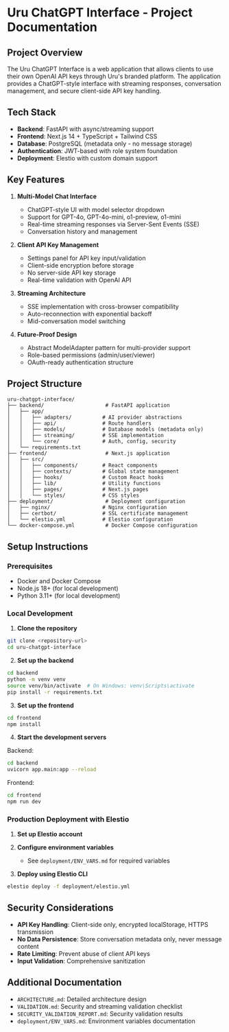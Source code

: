 # Uru ChatGPT Interface - Project Documentation

## Project Overview

The Uru ChatGPT Interface is a web application that allows clients to use their own OpenAI API keys through Uru's branded platform. The application provides a ChatGPT-style interface with streaming responses, conversation management, and secure client-side API key handling.

## Tech Stack

- **Backend**: FastAPI with async/streaming support
- **Frontend**: Next.js 14 + TypeScript + Tailwind CSS
- **Database**: PostgreSQL (metadata only - no message storage)
- **Authentication**: JWT-based with role system foundation
- **Deployment**: Elestio with custom domain support

## Key Features

1. **Multi-Model Chat Interface**
   - ChatGPT-style UI with model selector dropdown
   - Support for GPT-4o, GPT-4o-mini, o1-preview, o1-mini
   - Real-time streaming responses via Server-Sent Events (SSE)
   - Conversation history and management

2. **Client API Key Management**
   - Settings panel for API key input/validation
   - Client-side encryption before storage
   - No server-side API key storage
   - Real-time validation with OpenAI API

3. **Streaming Architecture**
   - SSE implementation with cross-browser compatibility
   - Auto-reconnection with exponential backoff
   - Mid-conversation model switching

4. **Future-Proof Design**
   - Abstract ModelAdapter pattern for multi-provider support
   - Role-based permissions (admin/user/viewer)
   - OAuth-ready authentication structure

## Project Structure

```
uru-chatgpt-interface/
├── backend/                    # FastAPI application
│   ├── app/
│   │   ├── adapters/          # AI provider abstractions
│   │   ├── api/               # Route handlers
│   │   ├── models/            # Database models (metadata only)
│   │   ├── streaming/         # SSE implementation
│   │   └── core/              # Auth, config, security
│   └── requirements.txt
├── frontend/                   # Next.js application
│   ├── src/
│   │   ├── components/        # React components
│   │   ├── contexts/          # Global state management
│   │   ├── hooks/             # Custom React hooks
│   │   ├── lib/               # Utility functions
│   │   ├── pages/             # Next.js pages
│   │   └── styles/            # CSS styles
├── deployment/                 # Deployment configuration
│   ├── nginx/                 # Nginx configuration
│   ├── certbot/               # SSL certificate management
│   └── elestio.yml            # Elestio configuration
└── docker-compose.yml          # Docker Compose configuration
```

## Setup Instructions

### Prerequisites

- Docker and Docker Compose
- Node.js 18+ (for local development)
- Python 3.11+ (for local development)

### Local Development

1. **Clone the repository**

```bash
git clone <repository-url>
cd uru-chatgpt-interface
```

2. **Set up the backend**

```bash
cd backend
python -m venv venv
source venv/bin/activate  # On Windows: venv\Scripts\activate
pip install -r requirements.txt
```

3. **Set up the frontend**

```bash
cd frontend
npm install
```

4. **Start the development servers**

Backend:
```bash
cd backend
uvicorn app.main:app --reload
```

Frontend:
```bash
cd frontend
npm run dev
```

### Production Deployment with Elestio

1. **Set up Elestio account**

2. **Configure environment variables**
   - See `deployment/ENV_VARS.md` for required variables

3. **Deploy using Elestio CLI**

```bash
elestio deploy -f deployment/elestio.yml
```

## Security Considerations

- **API Key Handling**: Client-side only, encrypted localStorage, HTTPS transmission
- **No Data Persistence**: Store conversation metadata only, never message content
- **Rate Limiting**: Prevent abuse of client API keys
- **Input Validation**: Comprehensive sanitization

## Additional Documentation

- `ARCHITECTURE.md`: Detailed architecture design
- `VALIDATION.md`: Security and streaming validation checklist
- `SECURITY_VALIDATION_REPORT.md`: Security validation results
- `deployment/ENV_VARS.md`: Environment variables documentation
